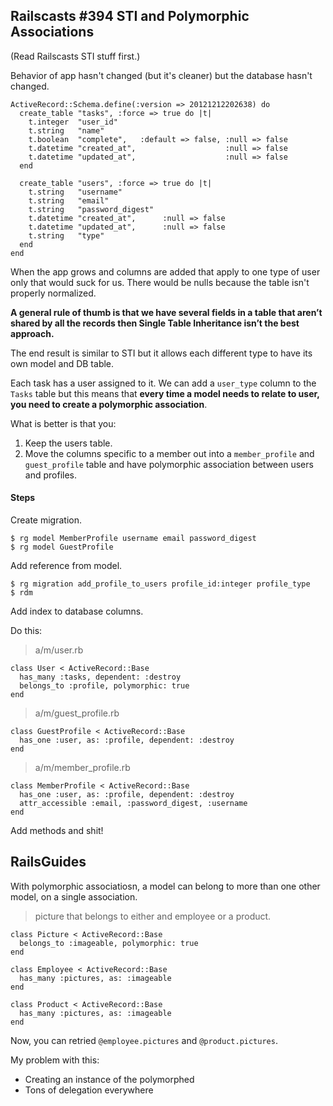## Railscasts #394 STI and Polymorphic Associations

(Read Railscasts STI stuff first.)

Behavior of app hasn't changed (but it's cleaner) but the database hasn't changed.

    ActiveRecord::Schema.define(:version => 20121212202638) do
      create_table "tasks", :force => true do |t|
        t.integer  "user_id"
        t.string   "name"
        t.boolean  "complete",   :default => false, :null => false
        t.datetime "created_at",                    :null => false
        t.datetime "updated_at",                    :null => false
      end

      create_table "users", :force => true do |t|
        t.string   "username"
        t.string   "email"
        t.string   "password_digest"
        t.datetime "created_at",      :null => false
        t.datetime "updated_at",      :null => false
        t.string   "type"
      end
    end

When the app grows and columns are added that apply to one type of user only that would suck for us. There would be nulls because the table isn't properly normalized.

__A general rule of thumb is that we have several fields in a table that aren’t shared by all the records then Single Table Inheritance isn’t the best approach.__

The end result is similar to STI but it allows each different type to have its own model and DB table.

Each task has a user assigned to it. We can add a `user_type` column to the `Tasks` table but this means that __every time a model needs to relate to user, you need to create a polymorphic association__.

What is better is that you:

1. Keep the users table.
2. Move the columns specific to a member out into a `member_profile` and `guest_profile` table and have polymorphic association between users and profiles.

#### Steps

Create migration.

    $ rg model MemberProfile username email password_digest
    $ rg model GuestProfile

Add reference from model.

    $ rg migration add_profile_to_users profile_id:integer profile_type
    $ rdm

Add index to database columns.

Do this:

> a/m/user.rb

    class User < ActiveRecord::Base
      has_many :tasks, dependent: :destroy
      belongs_to :profile, polymorphic: true
    end

> a/m/guest_profile.rb

    class GuestProfile < ActiveRecord::Base
      has_one :user, as: :profile, dependent: :destroy
    end

> a/m/member_profile.rb

    class MemberProfile < ActiveRecord::Base
      has_one :user, as: :profile, dependent: :destroy
      attr_accessible :email, :password_digest, :username
    end

Add methods and shit!

## RailsGuides

With polymorphic associatiosn, a model can belong to more than one other model, on a single association.

> picture that belongs to either and employee or a product.

    class Picture < ActiveRecord::Base
      belongs_to :imageable, polymorphic: true
    end
     
    class Employee < ActiveRecord::Base
      has_many :pictures, as: :imageable
    end
     
    class Product < ActiveRecord::Base
      has_many :pictures, as: :imageable
    end

Now, you can retried `@employee.pictures` and `@product.pictures`.



My problem with this:
- Creating an instance of the polymorphed
- Tons of delegation everywhere
